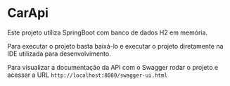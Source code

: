 # CarApi
Este projeto utiliza SpringBoot com banco de dados H2 em memória.

Para executar o projeto basta baixá-lo e executar o projeto diretamente na IDE utilizada para desenvolvimento.

Para visualizar a documentação da API com o Swagger rodar o projeto e acessar a URL `http://localhost:8080/swagger-ui.html`

